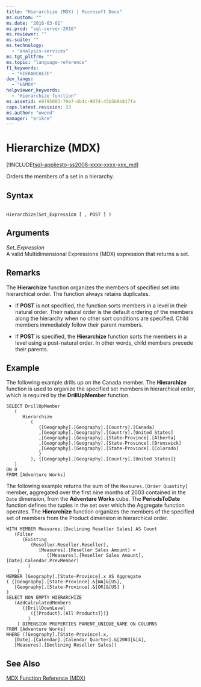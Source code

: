```yaml
---
title: "Hierarchize (MDX) | Microsoft Docs"
ms.custom: ""
ms.date: "2016-03-02"
ms.prod: "sql-server-2016"
ms.reviewer: ""
ms.suite: ""
ms.technology: 
  - "analysis-services"
ms.tgt_pltfrm: ""
ms.topic: "language-reference"
f1_keywords: 
  - "HIERARCHIZE"
dev_langs: 
  - "kbMDX"
helpviewer_keywords: 
  - "Hierarchize function"
ms.assetid: e9795003-70e7-4b4c-9074-45b5b9b817fa
caps.latest.revision: 33
ms.author: "owend"
manager: "erikre"
---
```

# Hierarchize (MDX)
[!INCLUDE[tsql-appliesto-ss2008-xxxx-xxxx-xxx_md](../database-engine/configure/windows/includes/tsql-appliesto-ss2008-xxxx-xxxx-xxx-md.md)]

  Orders the members of a set in a hierarchy.  
  
## Syntax  
  
```  
  
Hierarchize(Set_Expression [ , POST ] )  
```  
  
## Arguments  
 *Set_Expression*  
 A valid Multidimensional Expressions (MDX) expression that returns a set.  
  
## Remarks  
 The **Hierarchize** function organizes the members of specified set into hierarchical order. The function always retains duplicates.  
  
-   If **POST** is not specified, the function sorts members in a level in their natural order. Their natural order is the default ordering of the members along the hierarchy when no other sort conditions are specified. Child members immediately follow their parent members.  
  
-   If **POST** is specified, the **Hierarchize** function sorts the members in a level using a post-natural order. In other words, child members precede their parents.  
  
## Example  
 The following example drills up on the Canada member. The **Hierarchize** function is used to organize the specified set members in hierarchical order, which is required by the **DrillUpMember** function.  
  
```  
SELECT DrillUpMember   
   (  
      Hierarchize  
         (  
            {[Geography].[Geography].[Country].[Canada]  
            ,[Geography].[Geography].[Country].[United States]  
            ,[Geography].[Geography].[State-Province].[Alberta]  
            ,[Geography].[Geography].[State-Province].[Brunswick]  
            ,[Geography].[Geography].[State-Province].[Colorado]   
            }  
         ), {[Geography].[Geography].[Country].[United States]}  
   )  
ON 0  
FROM [Adventure Works]  
```  
  
 The following example returns the sum of the `Measures.[Order Quantity]` member, aggregated over the first nine months of 2003 contained in the `Date` dimension, from the **Adventure Works** cube. The **PeriodsToDate** function defines the tuples in the set over which the Aggregate function operates. The **Hierarchize** function organizes the members of the specified set of members from the Product dimension in hierarchical order.  
  
```  
WITH MEMBER Measures.[Declining Reseller Sales] AS Count  
   (Filter  
      (Existing  
         (Reseller.Reseller.Reseller),   
            [Measures].[Reseller Sales Amount] <   
               ([Measures].[Reseller Sales Amount],[Date].Calendar.PrevMember)  
        )  
    )  
MEMBER [Geography].[State-Province].x AS Aggregate   
( {[Geography].[State-Province].&[WA]&[US],   
   [Geography].[State-Province].&[OR]&[US] }   
)  
SELECT NON EMPTY HIERARCHIZE   
   (AddCalculatedMembers   
      ({DrillDownLevel  
         ({[Product].[All Products]})}  
        )  
    ) DIMENSION PROPERTIES PARENT_UNIQUE_NAME ON COLUMNS   
FROM [Adventure Works]  
WHERE ([Geography].[State-Province].x,   
   [Date].[Calendar].[Calendar Quarter].&[2003]&[4],  
   [Measures].[Declining Reseller Sales])  
```  
  
## See Also  
 [MDX Function Reference &#40;MDX&#41;](../mdx/mdx-function-reference-mdx.md)  
  
  